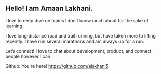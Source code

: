 ## Hello! I am Amaan Lakhani.

I love to deep dive on topics I don’t know much about for the sake of learning.

I love long-distance road and trail running, but have taken more to lifting recently. I have run several marathons and am always up for a run.

Let’s connect! I love to chat about development, product, and connect people however I can.

Github: You're here! https://github.com/alakhani5


<!---
alakhani5/alakhani5 is a ✨ special ✨ repository because its `README.md` (this file) appears on your GitHub profile.
You can click the Preview link to take a look at your changes.
--->
